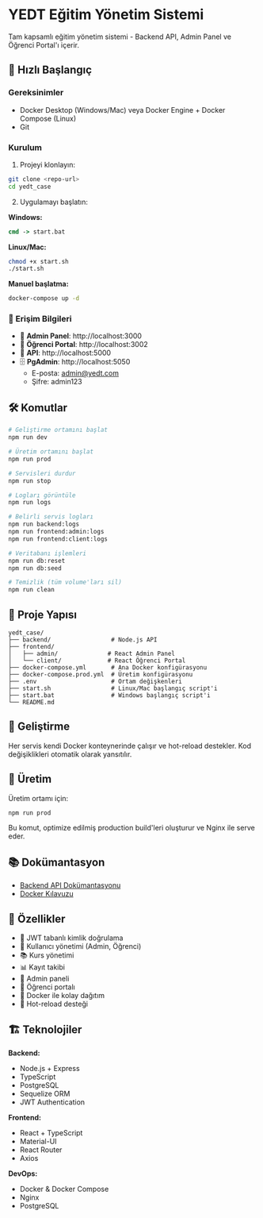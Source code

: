 # YEDT Eğitim Yönetim Sistemi

Tam kapsamlı eğitim yönetim sistemi - Backend API, Admin Panel ve Öğrenci Portal'ı içerir.

## 🚀 Hızlı Başlangıç

### Gereksinimler
- Docker Desktop (Windows/Mac) veya Docker Engine + Docker Compose (Linux)
- Git

### Kurulum

1. Projeyi klonlayın:
```bash
git clone <repo-url>
cd yedt_case
```

2. Uygulamayı başlatın:

**Windows:**
```cmd
cmd -> start.bat
```

**Linux/Mac:**
```bash
chmod +x start.sh
./start.sh
```

**Manuel başlatma:**
```bash
docker-compose up -d
```

### 📍 Erişim Bilgileri

- 🎯 **Admin Panel**: http://localhost:3000
- 👥 **Öğrenci Portal**: http://localhost:3002  
- 🔧 **API**: http://localhost:5000
- 🗄️ **PgAdmin**: http://localhost:5050
  - E-posta: admin@yedt.com
  - Şifre: admin123

## 🛠️ Komutlar

```bash
# Geliştirme ortamını başlat
npm run dev

# Üretim ortamını başlat  
npm run prod

# Servisleri durdur
npm run stop

# Logları görüntüle
npm run logs

# Belirli servis logları
npm run backend:logs
npm run frontend:admin:logs
npm run frontend:client:logs

# Veritabanı işlemleri
npm run db:reset
npm run db:seed

# Temizlik (tüm volume'ları sil)
npm run clean
```

## 📁 Proje Yapısı

```
yedt_case/
├── backend/                 # Node.js API
├── frontend/
│   ├── admin/              # React Admin Panel
│   └── client/             # React Öğrenci Portal
├── docker-compose.yml       # Ana Docker konfigürasyonu
├── docker-compose.prod.yml  # Üretim konfigürasyonu
├── .env                     # Ortam değişkenleri
├── start.sh                 # Linux/Mac başlangıç script'i
├── start.bat                # Windows başlangıç script'i
└── README.md
```

## 🔧 Geliştirme

Her servis kendi Docker konteynerinde çalışır ve hot-reload destekler. Kod değişiklikleri otomatik olarak yansıtılır.

## 🚀 Üretim

Üretim ortamı için:

```bash
npm run prod
```

Bu komut, optimize edilmiş production build'leri oluşturur ve Nginx ile serve eder.

## 📚 Dokümantasyon

- [Backend API Dokümantasyonu](backend/README.md)
- [Docker Kılavuzu](backend/docker-readme.md)

## 🌟 Özellikler

- 🔐 JWT tabanlı kimlik doğrulama
- 👥 Kullanıcı yönetimi (Admin, Öğrenci)
- 📚 Kurs yönetimi
- 📊 Kayıt takibi
- 🎯 Admin paneli
- 📱 Öğrenci portalı
- 🐳 Docker ile kolay dağıtım
- 🔄 Hot-reload desteği

## 🏗️ Teknolojiler

**Backend:**
- Node.js + Express
- TypeScript
- PostgreSQL
- Sequelize ORM
- JWT Authentication

**Frontend:**
- React + TypeScript
- Material-UI
- React Router
- Axios

**DevOps:**
- Docker & Docker Compose
- Nginx
- PostgreSQL
